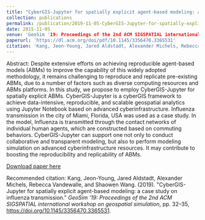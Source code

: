 ```yaml
---
title: "CyberGIS-Jupyter for spatially explicit agent-based modeling: a case study on influenza transmission"
collection: publications
permalink: /publication/2019-11-05-CyberGIS-Jupyter-for-spatially-explicit-agent-based-modeling-a case-study-on-influenza-transmission
date: 2015-11-05
venue: 'GeoSim '19: Proceedings of the 2nd ACM SIGSPATIAL international workshop on geospatial simulation'
paperurl: 'https://dl.acm.org/doi/pdf/10.1145/3356470.3365531'
citation: 'Kang, Jeon-Young, Jared Aldstadt, Alexander Michels, Rebecca Vandewalle, and Shaowen Wang. (2019). &quot;CyberGIS-Jupyter for spatially explicit agent-based modeling: a case study on influenza transmission.&quot; <i>GeoSim '19: Proceedings of the 2nd ACM SIGSPATIAL international workshop on geospatial simulation</i>, pp. 32–35, https://doi.org/10.1145/3356470.3365531.'
---
```

Abstract: Despite extensive efforts on achieving reproducible agent-based models (ABMs) to improve the capability of this widely adopted methodology, it remains challenging to reproduce and replicate pre-existing ABMs, due to a number of factors such as diverse computing resources and ABMs platforms. In this study, we propose to employ CyberGIS-Jupyter for spatially explicit ABMs. CyberGIS-Jupyter is a cyberGIS framework to achieve data-intensive, reproducible, and scalable geospatial analytics using Jupyter Notebook based on advanced cyberinfrastructure. Influenza transmission in the city of Miami, Florida, USA was used as a case study. In the model, Influenza is transmitted through the contact networks of individual human agents, which are constructed based on commuting behaviors. CyberGIS-Jupyter can support one not only to conduct collaborative and transparent modeling, but also to perform modeling simulation on advanced cyberinfrastructure resources. It may contribute to boosting the reproducibility and replicability of ABMs.

[Download paper here](https://dl.acm.org/doi/pdf/10.1145/3356470.3365531)

Recommended citation: Kang, Jeon-Young, Jared Aldstadt, Alexander Michels, Rebecca Vandewalle, and Shaowen Wang. (2019). "CyberGIS-Jupyter for spatially explicit agent-based modeling: a case study on influenza transmission." <i>GeoSim '19: Proceedings of the 2nd ACM SIGSPATIAL international workshop on geospatial simulation</i>, pp. 32–35, https://doi.org/10.1145/3356470.3365531.